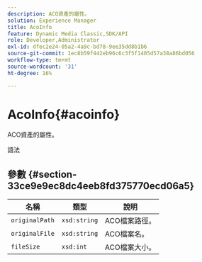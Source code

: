 ```yaml
---
description: ACO資產的屬性。
solution: Experience Manager
title: AcoInfo
feature: Dynamic Media Classic,SDK/API
role: Developer,Administrator
exl-id: dfec2e24-05a2-4a9c-bd78-9ee35dd8b1b6
source-git-commit: 1ec8b59f442eb96c6c3f5f1405d57a38a86bd056
workflow-type: tm+mt
source-wordcount: '31'
ht-degree: 16%

---
```


# AcoInfo{#acoinfo}

ACO資產的屬性。

語法

## 參數 {#section-33ce9e9ec8dc4eeb8fd375770ecd06a5}

| 名稱 | 類型 | 說明 |
|---|---|---|
| `originalPath` | `xsd:string` | ACO檔案路徑。 |
| `originalFile` | `xsd:string` | ACO檔案名。 |
| `fileSize` | `xsd:int` | ACO檔案大小。 |
